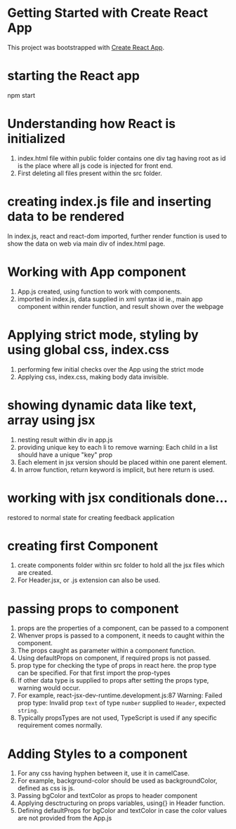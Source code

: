 # Getting Started with Create React App
This project was bootstrapped with [Create React App](https://github.com/facebook/create-react-app).

# starting the React app
npm start

# Understanding how React is initialized
1. index.html file within public folder contains one div tag having root as id is the place where all js code is injected for front end.
2. First deleting all files present within the src folder.

# creating index.js file and inserting data to be rendered
In index.js, react and react-dom imported, further render function is used to show the data on web via main div of index.html page. 

# Working with App component
1. App.js created, using function to work with components.
2. imported in index.js, data supplied in xml syntax id ie., main app component within render function, and result shown over the webpage

# Applying strict mode, styling by using global css, index.css
1. performing few initial checks over the App using the strict mode
2. Applying css, index.css, making body data invisible.

# showing dynamic data like text, array using jsx
1. nesting result within div in app.js
2. providing unique key to each li to remove warning: Each child in a list should have a unique "key" prop
3. Each element in jsx version should be placed within one parent element.
4. In arrow function, return keyword is implicit, but here return is used.

# working with jsx conditionals done...
restored to normal state for creating feedback application

# creating first Component
1. create components folder within src folder to hold all the jsx files which are created.
2. For Header.jsx, or .js extension can also be used.

# passing props to component
1. props are the properties of a component, can be passed to a component
2. Whenver props is passed to a component, it needs to caught within the component.
3. The props caught as parameter within a component function.
4. Using defaultProps on component, if required props is not passed.
5. prop type for checking the type of props in react here. the prop type can be specified. For that first import the prop-types
6. If other data type is supplied to props after setting the props type, warning would occur.
7. For example, react-jsx-dev-runtime.development.js:87 Warning: Failed prop type: Invalid prop `text` of type `number` supplied to `Header`, expected `string`.
8. Typically propsTypes are not used, TypeScript is used if any specific requirement comes normally.

# Adding Styles to a component
1. For any css having hyphen between it, use it in camelCase.
2. For example, background-color should be used as backgroundColor, defined as css is js.
3. Passing bgColor and textColor as props to header component
4. Applying desctructuring on props variables, using{} in Header function.
5. Defining defaultProps for bgColor and textColor in case the color values are not provided from the App.js

